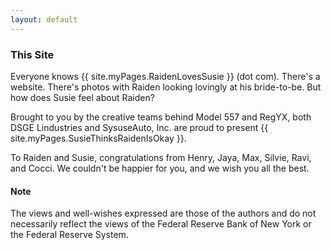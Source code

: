 ```yaml
---
layout: default
---
```


### This Site

Everyone knows {{ site.myPages.RaidenLovesSusie }} (dot com). There's a
website. There's photos with Raiden looking lovingly at his bride-to-be.
But how does Susie feel about Raiden?

Brought to you by the creative teams behind Model 557 and RegYX, both
DSGE Lindustries and SysuseAuto, Inc. are proud to present
{{ site.myPages.SusieThinksRaidenIsOkay }}.

To Raiden and Susie, congratulations from Henry, Jaya, Max, Silvie,
Ravi, and Cocci. We couldn't be happier for you, and we wish you all the
best.

#### Note

The views and well-wishes expressed are those of the authors and do not
necessarily reflect the views of the Federal Reserve Bank of New York or
the Federal Reserve System.
